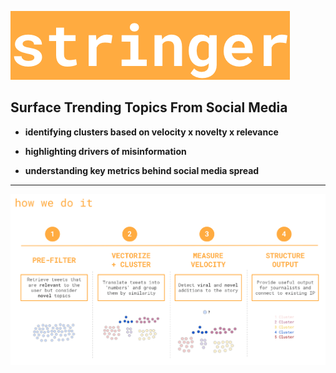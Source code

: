 ![Stringer](./images/stringer_logo.png)

## Surface Trending Topics From Social Media

* **identifying clusters based on velocity x novelty x relevance**  

* **highlighting drivers of misinformation**      

* **understanding key metrics behind social media spread**



-------

![How We Do It](./images/how_we_do_it.png)
